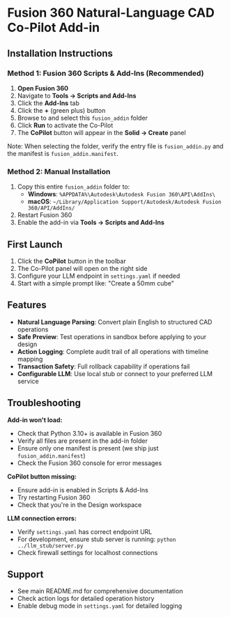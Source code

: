 # Fusion 360 Natural-Language CAD Co-Pilot Add-in

## Installation Instructions

### Method 1: Fusion 360 Scripts & Add-Ins (Recommended)
1. **Open Fusion 360**
2. Navigate to **Tools → Scripts and Add-Ins**
3. Click the **Add-Ins** tab
4. Click the **+** (green plus) button
5. Browse to and select this `fusion_addin` folder
6. Click **Run** to activate the Co-Pilot
7. The **CoPilot** button will appear in the **Solid → Create** panel

Note: When selecting the folder, verify the entry file is `fusion_addin.py` and the manifest is `fusion_addin.manifest`.

### Method 2: Manual Installation
1. Copy this entire `fusion_addin` folder to:
   - **Windows**: `%APPDATA%\Autodesk\Autodesk Fusion 360\API\AddIns\`
   - **macOS**: `~/Library/Application Support/Autodesk/Autodesk Fusion 360/API/AddIns/`
2. Restart Fusion 360
3. Enable the add-in via **Tools → Scripts and Add-Ins**

## First Launch

1. Click the **CoPilot** button in the toolbar
2. The Co-Pilot panel will open on the right side
3. Configure your LLM endpoint in `settings.yaml` if needed
4. Start with a simple prompt like: "Create a 50mm cube"

## Features

- **Natural Language Parsing**: Convert plain English to structured CAD operations
- **Safe Preview**: Test operations in sandbox before applying to your design  
- **Action Logging**: Complete audit trail of all operations with timeline mapping
- **Transaction Safety**: Full rollback capability if operations fail
- **Configurable LLM**: Use local stub or connect to your preferred LLM service

## Troubleshooting

**Add-in won't load:**
- Check that Python 3.10+ is available in Fusion 360
- Verify all files are present in the add-in folder
- Ensure only one manifest is present (we ship just `fusion_addin.manifest`)
- Check the Fusion 360 console for error messages

**CoPilot button missing:**
- Ensure add-in is enabled in Scripts & Add-Ins
- Try restarting Fusion 360
- Check that you're in the Design workspace

**LLM connection errors:**
- Verify `settings.yaml` has correct endpoint URL
- For development, ensure stub server is running: `python ../llm_stub/server.py`
- Check firewall settings for localhost connections

## Support

- See main README.md for comprehensive documentation
- Check action logs for detailed operation history
- Enable debug mode in `settings.yaml` for detailed logging
